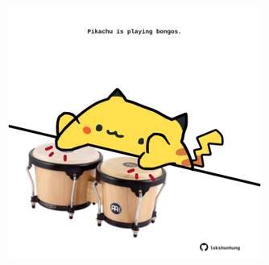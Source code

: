 <!-- built at 09/02/2025, 17:00:46 UTC -->
<p align="center">
  <img width="500" height="500" src="./ReadmeImage.svg">
</p>
